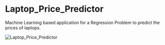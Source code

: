 # Laptop_Price_Predictor
Machine Learning based application for a Regression Problem to predict the prices of laptops.

<!-- Add image -->
![Laptop_Price_Predictor](./website/static/UI_of_laptop_price_predictor_app.png)